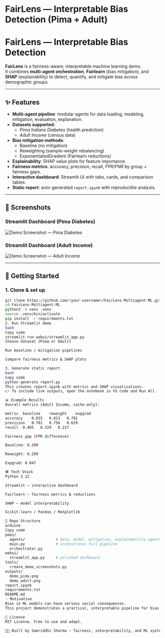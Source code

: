 # FairLens — Interpretable Bias Detection (Pima + Adult)


# FairLens — Interpretable Bias Detection

**FairLens** is a fairness-aware, interpretable machine learning demo.  
It combines **multi-agent orchestration**, **Fairlearn** (bias mitigation), and **SHAP** (explainability) to detect, quantify, and mitigate bias across demographic groups.

---

## ✨ Features
- **Multi-agent pipeline**: modular agents for data loading, modeling, mitigation, evaluation, explanation.  
- **Datasets supported**:  
  - *Pima Indians Diabetes* (health prediction)  
  - *Adult Income* (census data)  
- **Bias mitigation methods**:  
  - Baseline (no mitigation)  
  - Reweighting (sample-weight rebalancing)  
  - ExponentiatedGradient (Fairlearn reductions)  
- **Explainability**: SHAP value plots for feature importance.  
- **Fairness metrics**: accuracy, precision, recall, FPR/FNR by group + fairness gaps.  
- **Interactive dashboard**: Streamlit UI with tabs, cards, and comparison tables.  
- **Static report**: auto-generated `report.ipynb` with reproducible analysis.

---

## 📸 Screenshots

### Streamlit Dashboard (Pima Diabetes)
![Demo Screenshot — Pima Diabetes](outputs/demo_pima.png)

### Streamlit Dashboard (Adult Income)
![Demo Screenshot — Adult Income](outputs/demo_adult.png)

---

## 🚀 Getting Started

### 1. Clone & set up
```bash
git clone https://github.com/<your-username>/FairLens-Multiagent-ML.git
cd FairLens-Multiagent-ML
python3 -m venv .venv
source .venv/bin/activate
pip install -r requirements.txt
2. Run Streamlit demo
bash
Copy code
streamlit run webui/streamlit_app.py
Choose dataset (Pima or Adult)

Run baseline / mitigation pipelines

Compare fairness metrics & SHAP plots

3. Generate static report
bash
Copy code
python generate_report.py
This creates report.ipynb with metrics and SHAP visualizations.
👉 To include live outputs, open the notebook in VS Code and Run All.

📊 Example Results
Overall metrics (Adult Income, cache-only):

metric	baseline	reweight	expgrad
accuracy	0.815	0.813	0.781
precision	0.701	0.756	0.629
recall	0.405	0.329	0.217

Fairness gap (FPR difference):

Baseline: 0.209

Reweight: 0.209

Expgrad: 0.047

🛠️ Tech Stack
Python 3.12

Streamlit — interactive dashboard

Fairlearn — fairness metrics & reductions

SHAP — model interpretability

Scikit-learn / Pandas / Matplotlib

📂 Repo Structure
arduino
Copy code
pmas/
  agents/              # data, model, mitigation, explainability agents
  main.py              # orchestrates full pipeline
  orchestrator.py
webui/
  streamlit_app.py     # polished dashboard
tools/
  create_demo_screenshots.py
outputs/
  demo_pima.png
  demo_adult.png
report.ipynb
requirements.txt
README.md
💡 Motivation
Bias in ML models can have serious social consequences.
This project demonstrates a practical, interpretable pipeline for bias detection & mitigation — useful for learning fairness concepts and for showcasing reproducible ML research.

📜 License
MIT License. Free to use and adapt.

👩‍💻 Built by Samriddhi Sharma — fairness, interpretability, and ML systems.